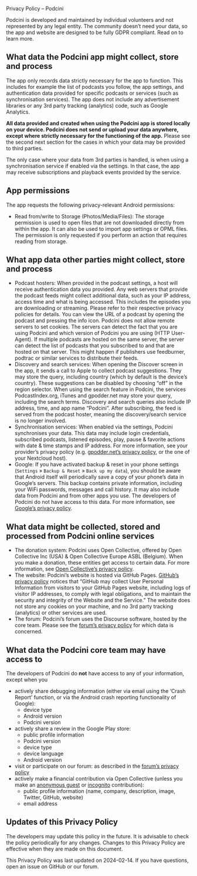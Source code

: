 
Privacy Policy – Podcini

Podcini is developed and maintained by individual volunteers and not represented by any legal entity. The community doesn’t need your data, so the app and website are designed to be fully GDPR compliant. Read on to learn more.

## What data the Podcini app might collect, store and process

The app only records data strictly necessary for the app to function. This includes for example the list of podcasts you follow, the app settings, and authentication data provided for specific podcasts or services (such as synchronisation services). The app does not include any advertisement libraries or any 3rd party tracking (analytics) code, such as Google Analytics.

**All data provided and created when using the Podcini app is stored locally on your device. Podcini does not send or upload your data anywhere, except where strictly necessary for the functioning of the app.** Please see the second next section for the cases in which your data may be provided to third parties.

The only case where your data from 3rd parties is handled, is when using a synchronisation service if enabled via the settings. In that case, the app may receive subscriptions and playback events provided by the service.

## App permissions

The app requests the following privacy-relevant Android permissions:

- Read from/write to Storage (Photos/Media/Files): The storage permission is used to open files that are not downloaded directly from within the app. It can also be used to import app settings or OPML files. The permission is only requested if you perform an action that requires reading from storage.

## What app data other parties might collect, store and process

- Podcast hosters: When provided in the podcast settings, a host will receive authentication data you provided. Any web servers that provide the podcast feeds might collect additional data, such as your IP address, access time and what is being accessed. This includes the episodes you are downloading or streaming. Please refer to their respective privacy policies for details. You can view the URL of a podcast by opening the podcast and pressing the info icon. Podcini does not allow remote servers to set cookies. The servers can detect the fact that you are using Podcini and which version of Podcini you are using (HTTP User-Agent). If multiple podcasts are hosted on the same server, the server can detect the list of podcasts that you subscribed to and that are hosted on that server. This might happen if publishers use feedburner, podtrac or similar services to distribute their feeds.
- Discovery and search services: When opening the Discover screen in the app, it sends a call to Apple to collect podcast suggestions. They may store the query, including country (which by default is the device’s country). These suggestions can be disabled by choosing “off” in the region selector. When using the search feature in Podcini, the services PodcastIndex.org, iTunes and gpodder.net may store your query, including the search terms. Discovery and search queries also include IP address, time, and app name “Podcini”. After subscribing, the feed is served from the podcast hoster, meaning the discovery/search service is no longer involved.
- Synchronisation services: When enabled via the settings, Podcini synchronises your data. This data may include login credentials, subscribed podcasts, listened episodes, play, pause & favorite actions with date & time stamps and IP address. For more information, see your provider’s privacy policy (e.g. [gpodder.net’s privacy policy](https://gpodder.net/privacy), or the one of your Nextcloud host).
- Google: If you have activated backup & reset in your phone settings (`Settings` » `Backup & Reset` » `Back up my data`), you should be aware that Android itself will periodically save a copy of your phone’s data in Google’s servers. This backup contains private information, including your WiFi passwords, messages and call history. It may also include data from Podcini and from other apps you use. The developers of Podcini do not have access to this data. For more information, see [Google’s privacy policy](https://policies.google.com/).

## What data might be collected, stored and processed from Podcini online services

- The donation system: Podcini uses Open Collective, offered by Open Collective Inc (USA) & Open Collective Europe ASBL (Belgium). When you make a donation, these entities get access to certain data. For more information, see [Open Collective’s privacy policy](https://opencollective.com/privacypolicy).
- The website: Podcini’s website is hosted via GitHub Pages. [GitHub’s privacy policy](https://docs.github.com/en/github/site-policy/github-privacy-statement#github-pages) notices that “GitHub may collect User Personal Information from visitors to your GitHub Pages website, including logs of visitor IP addresses, to comply with legal obligations, and to maintain the security and integrity of the Website and the Service.” The website does not store any cookies on your machine, and no 3rd party tracking (analytics) or other services are used.
- The forum: Podcini’s forum uses the Discourse software, hosted by the core team. Please see the [forum’s privacy policy](https://github.com/XilinJia/Podcini.X/blob/main/PrivacyPolicy.md) for which data is concerned.

## What data the Podcini core team may have access to

The developers of Podcini do **not** have access to any of your information, except when you

- actively share debugging information (either via email using the ‘Crash Report’ function, or via the Android crash reporting functionality of Google):
  - device type
  - Android version
  - Podcini version
- actively share a review in the Google Play store:
  - public profile information
  - Podcini version
  - device type
  - device language
  - Android version
- visit or participate on our forum: as described in the [forum’s privacy policy](https://forum.antennapod.org/privacy)
- actively make a financial contribution via Open Collective (unless you make an [anonymous guest](https://docs.opencollective.com/help/financial-contributors/payments#contributing-as-a-guest) or [incognito](https://docs.opencollective.com/help/financial-contributors/payments#select-a-contributor) contribution):
  - public profile information (name, company, description, image, Twitter, GitHub, website)
  - email address

## Updates of this Privacy Policy

The developers may update this policy in the future. It is advisable to check the policy periodically for any changes. Changes to this Privacy Policy are effective when they are made on this document.

This Privacy Policy was last updated on 2024-02-14. If you have questions, open an issue on GitHub or our forum.
